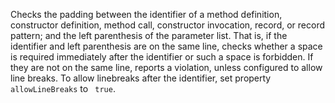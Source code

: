 Checks the padding between the identifier of a method definition,
constructor definition, method call, constructor invocation, record, or
record pattern; and the left parenthesis of the parameter list. That is,
if the identifier and left parenthesis are on the same line, checks
whether a space is required immediately after the identifier or such a
space is forbidden. If they are not on the same line, reports a
violation, unless configured to allow line breaks. To allow linebreaks
after the identifier, set property `allowLineBreaks` to ` true`.
